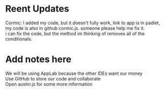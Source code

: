 # Reent Updates
Cormic: I added my code, but it doesn't fully work, link to app is in padlet, my code is also in github cormic.js. someone please help me fix it.  
i can fix the code, but the method im thinking of removes all of the conditionals.  
# Add notes here  
We will be using AppLab because the other IDEs want our money  
Use GitHub to store our code and collaborate  
Open austin.js for some more information  
